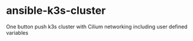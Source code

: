 # ansible-k3s-cluster
One button push k3s cluster with Cilium networking including user defined variables
